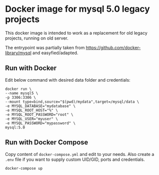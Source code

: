 # Docker image for mysql 5.0 legacy projects
This docker image is intended to work as a replacement for old legacy projects, running on old server.

The entrypoint was partially taken from https://github.com/docker-library/mysql and easyfied/adapted.

## Run with Docker
Edit below command with desired data folder and credentials:
```
docker run \
--name mysql5 \
-p 3306:3306 \
--mount type=bind,source="$(pwd)/mydata",target=/mysql/data \
-e MYSQL_DATABASE="mydatabase" \
-e MYSQL_ROOT_HOST="%" \
-e MYSQL_ROOT_PASSWORD="root" \
-e MYSQL_USER="myuser" \
-e MYSQL_PASSWORD="mypassword" \
mysql:5.0
```

## Run with Docker Compose
Copy content of `docker-compose.yml` and edit to your needs. Also create a `.env` file if you want to supply custom UID/GID, ports and credentials.
```
docker-compose up
```
